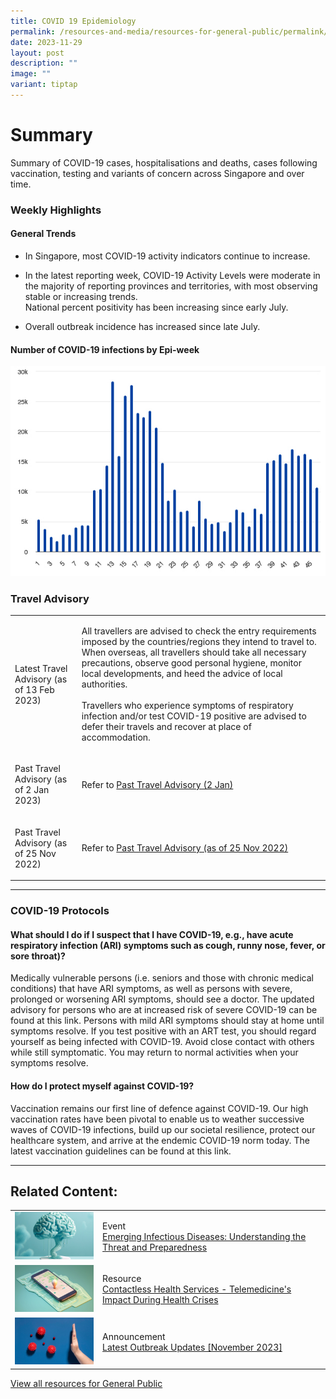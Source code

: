 ```yaml
---
title: COVID 19 Epidemiology
permalink: /resources-and-media/resources-for-general-public/permalink/
date: 2023-11-29
layout: post
description: ""
image: ""
variant: tiptap
---
```

<h1>Summary</h1><p>Summary of COVID-19 cases, hospitalisations and deaths, cases following vaccination, testing and variants of concern across Singapore and over time.</p><h3>Weekly Highlights</h3><h4>General Trends</h4><ul data-tight="true" class="tight"><li><p>In Singapore, most COVID-19 activity indicators continue to increase.</p></li><li><p>In the latest reporting week, COVID-19 Activity Levels were moderate in the majority of reporting provinces and territories, with most observing stable or increasing trends.<br>National percent positivity has been increasing since early July.</p></li><li><p>Overall outbreak incidence has increased since late July.</p></li></ul><h4>Number of COVID-19 infections by Epi-week</h4><p></p><div class="isomer-image-wrapper"><img alt="" src="/images/chart2.jpg"></div><h3>Travel Advisory</h3><table><tbody><tr><td rowspan="1" colspan="1"><p>Latest Travel Advisory (as of 13 Feb 2023)</p></td><td rowspan="1" colspan="1"><p>All travellers are advised to check the entry requirements imposed by the countries/regions they intend to travel to. When overseas, all travellers should take all necessary precautions, observe good personal hygiene, monitor local developments, and heed the advice of local authorities. <br><br>Travellers who experience symptoms of respiratory infection and/or test COVID-19 positive are advised to defer their travels and recover at place of accommodation.</p></td></tr><tr><td rowspan="1" colspan="1"><p>Past Travel Advisory (as of 2 Jan 2023)</p></td><td rowspan="1" colspan="1"><p>Refer to <a href="" rel="noopener noreferrer nofollow" target="_blank">Past Travel Advisory (2 Jan)</a></p></td></tr><tr><td rowspan="1" colspan="1"><p>Past Travel Advisory (as of 25 Nov 2022)</p></td><td rowspan="1" colspan="1"><p>Refer to <a href="" rel="noopener noreferrer nofollow" target="_blank">Past Travel Advisory (as of 25 Nov 2022)</a></p></td></tr></tbody></table><hr><h3>COVID-19 Protocols</h3><h4>What should I do if I suspect that I have COVID-19, e.g., have acute respiratory infection (ARI) symptoms such as cough, runny nose, fever, or sore throat)?</h4><p>Medically vulnerable persons (i.e. seniors and those with chronic medical conditions) that have ARI symptoms, as well as persons with severe, prolonged or worsening ARI symptoms, should see a doctor. The updated advisory for persons who are at increased risk of severe COVID-19 can be found at this link. Persons with mild ARI symptoms should stay at home until symptoms resolve. If you test positive with an ART test, you should regard yourself as being infected with COVID-19. Avoid close contact with others while still symptomatic. You may return to normal activities when your symptoms resolve.</p><h4>How do I protect myself against COVID-19?</h4><p>Vaccination remains our first line of defence against COVID-19. Our high vaccination rates have been pivotal to enable us to weather successive waves of COVID-19 infections, build up our societal resilience, protect our healthcare system, and arrive at the endemic COVID-19 norm today. The latest vaccination guidelines can be found at this link.</p><hr><p></p><h2>Related Content:</h2><table><tbody><tr><td rowspan="1" colspan="1"><div class="isomer-image-wrapper"><img alt="" src="/images/rc2.png"></div></td><td rowspan="1" colspan="1"><p>Event<br><a href="" rel="noopener noreferrer nofollow" target="_blank">Emerging Infectious Diseases: Understanding the Threat and Preparedness</a></p></td></tr><tr><td rowspan="1" colspan="1"><div class="isomer-image-wrapper"><img alt="" src="/images/rc1.png"></div></td><td rowspan="1" colspan="1"><p>Resource<br><a href="" rel="noopener noreferrer nofollow" target="_blank">Contactless Health Services - Telemedicine's Impact During Health Crises</a></p></td></tr><tr><td rowspan="1" colspan="1"><div class="isomer-image-wrapper"><img alt="" src="/images/r1.png"></div></td><td rowspan="1" colspan="1"><p>Announcement<br><a href="" rel="noopener noreferrer nofollow" target="_blank">Latest Outbreak Updates [November 2023]</a></p></td></tr></tbody></table><p><a href="" rel="noopener noreferrer nofollow" target="_blank">View all resources for General Public</a></p>